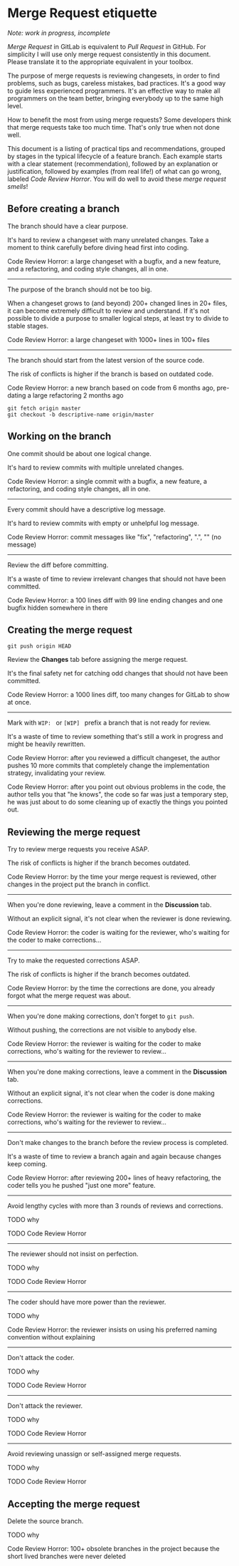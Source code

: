 Merge Request etiquette
=======================

*Note: work in progress, incomplete*

*Merge Request* in GitLab is equivalent to *Pull Request* in GitHub.
For simplicity I will use only merge request consistently in this document.
Please translate it to the appropriate equivalent in your toolbox.

The purpose of merge requests is reviewing changesets,
in order to find problems, such as bugs, careless mistakes, bad practices.
It's a good way to guide less experienced programmers.
It's an effective way to make all programmers on the team better,
bringing everybody up to the same high level.

How to benefit the most from using merge requests?
Some developers think that merge requests take too much time.
That's only true when not done well.

This document is a listing of practical tips and recommendations,
grouped by stages in the typical lifecycle of a feature branch.
Each example starts with a clear statement (recommendation),
followed by an explanation or justification,
followed by examples (from real life!) of what can go wrong,
labeled *Code Review Horror*.
You will do well to avoid these *merge request smells*!

Before creating a branch
------------------------

The branch should have a clear purpose.

It's hard to review a changeset with many unrelated changes.
Take a moment to think carefully before diving head first into coding.

Code Review Horror: a large changeset with a bugfix, and a new feature, and a refactoring, and coding style changes, all in one.

---

The purpose of the branch should not be too big.

When a changeset grows to (and beyond) 200+ changed lines in 20+ files,
it can become extremely difficult to review and understand.
If it's not possible to divide a purpose to smaller logical steps,
at least try to divide to stable stages.

Code Review Horror: a large changeset with 1000+ lines in 100+ files

---

The branch should start from the latest version of the source code.

The risk of conflicts is higher if the branch is based on outdated code.

Code Review Horror: a new branch based on code from 6 months ago, pre-dating a large refactoring 2 months ago

    git fetch origin master
    git checkout -b descriptive-name origin/master

Working on the branch
---------------------

One commit should be about one logical change.

It's hard to review commits with multiple unrelated changes.

Code Review Horror: a single commit with a bugfix, a new feature, a refactoring, and coding style changes, all in one.

---

Every commit should have a descriptive log message.

It's hard to review commits with empty or unhelpful log message.

Code Review Horror: commit messages like "fix", "refactoring", ".", "" (no message)

---

Review the diff before committing.

It's a waste of time to review irrelevant changes that should not have been committed.

Code Review Horror: a 100 lines diff with 99 line ending changes and one bugfix hidden somewhere in there

Creating the merge request
--------------------------

    git push origin HEAD

Review the **Changes** tab before assigning the merge request.

It's the final safety net for catching odd changes that should not have been committed.

Code Review Horror: a 1000 lines diff, too many changes for GitLab to show at once.

---

Mark with `WIP: ` or `[WIP] ` prefix a branch that is not ready for review.

It's a waste of time to review something that's still a work in progress and might be heavily rewritten.

Code Review Horror: after you reviewed a difficult changeset, the author pushes 10 more commits that completely change the implementation strategy, invalidating your review.

Code Review Horror: after you point out obvious problems in the code, the author tells you that "he knows", the code so far was just a temporary step, he was just about to do some cleaning up of exactly the things you pointed out.

Reviewing the merge request
---------------------------

Try to review merge requests you receive ASAP.

The risk of conflicts is higher if the branch becomes outdated.

Code Review Horror: by the time your merge request is reviewed, other changes in the project put the branch in conflict.

---

When you're done reviewing, leave a comment in the **Discussion** tab.

Without an explicit signal, it's not clear when the reviewer is done reviewing.

Code Review Horror: the coder is waiting for the reviewer, who's waiting for the coder to make corrections...

---

Try to make the requested corrections ASAP.

The risk of conflicts is higher if the branch becomes outdated.

Code Review Horror: by the time the corrections are done, you already forgot what the merge request was about.

---

When you're done making corrections, don't forget to `git push`.

Without pushing, the corrections are not visible to anybody else.

Code Review Horror: the reviewer is waiting for the coder to make corrections, who's waiting for the reviewer to review...

---

When you're done making corrections, leave a comment in the **Discussion** tab.

Without an explicit signal, it's not clear when the coder is done making corrections.

Code Review Horror: the reviewer is waiting for the coder to make corrections, who's waiting for the reviewer to review...

---

Don't make changes to the branch before the review process is completed.

It's a waste of time to review a branch again and again because changes keep coming.

Code Review Horror: after reviewing 200+ lines of heavy refactoring, the coder tells you he pushed "just one more" feature.

---

Avoid lengthy cycles with more than 3 rounds of reviews and corrections.

TODO why

TODO Code Review Horror

---

The reviewer should not insist on perfection.

TODO why

TODO Code Review Horror

---

The coder should have more power than the reviewer.

TODO why

Code Review Horror: the reviewer insists on using his preferred naming convention without explaining

---

Don't attack the coder.

TODO why

TODO Code Review Horror

---

Don't attack the reviewer.

TODO why

TODO Code Review Horror

---

Avoid reviewing unassign or self-assigned merge requests.

TODO why

TODO Code Review Horror

Accepting the merge request
---------------------------

Delete the source branch.

TODO why

Code Review Horror: 100+ obsolete branches in the project because the short lived branches were never deleted

